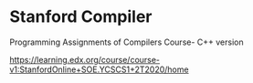 # Stanford Compiler

Programming Assignments of Compilers Course- C++ version

https://learning.edx.org/course/course-v1:StanfordOnline+SOE.YCSCS1+2T2020/home
